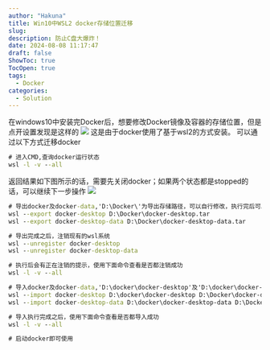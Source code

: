 ```yaml
---
author: "Hakuna"
title: Win10中WSL2 docker存储位置迁移
slug: 
description: 防止C盘大爆炸！
date: 2024-08-08 11:17:47
draft: false
ShowToc: true
TocOpen: true
tags:
  - Docker
categories:
  - Solution
---
```

在windows10中安装完Docker后，想要修改Docker镜像及容器的存储位置，但是点开设置发现是这样的
![](/images/posts/2024/20240807_win_docker_config/2910378857.jpg)
这是由于docker使用了基于wsl2的方式安装。
可以通过以下方式迁移docker

```cmd
# 进入CMD,查询docker运行状态
wsl -l -v --all
```

返回结果如下图所示的话，需要先关闭docker；如果两个状态都是stopped的话，可以继续下一步操作
![](/images/posts/2024/20240807_win_docker_config/885509585.jpg)

```cmd
# 导出docker及docker-data,'D:\Docker\'为导出存储路径，可以自行修改，执行完后可以在此路径下看到导出文件
wsl --export docker-desktop D:\Docker\docker-desktop.tar
wsl --export docker-desktop-data D:\Docker\docker-desktop-data.tar

# 导出完成之后，注销现有的wsl系统
wsl --unregister docker-desktop
wsl --unregister docker-desktop-data

# 执行后会有正在注销的提示，使用下面命令查看是否都注销成功
wsl -l -v --all

# 导入docker及docker-data,'D:\docker\docker-desktop'及'D:\docker\docker-desktop-data'为导入路径,tar包路径为之前导出的路径
wsl --import docker-desktop D:\docker\docker-desktop D:\Docker\docker-desktop.tar --version 2
wsl --import docker-desktop-data D:\docker\docker-desktop-data D:\Docker\docker-desktop-data.tar --version 2

# 导入执行完成之后，使用下面命令查看是否都导入成功
wsl -l -v --all

# 启动docker即可使用
```
